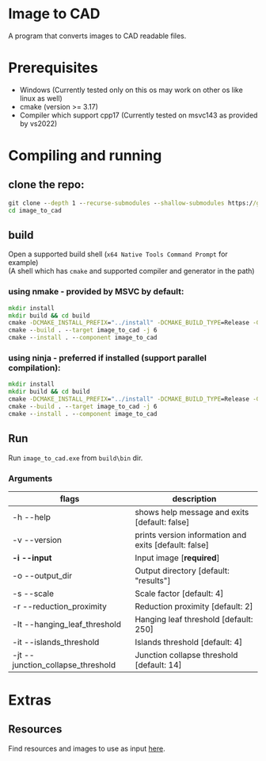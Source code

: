 # Image to CAD

A program that converts images to CAD readable files.

# Prerequisites

- Windows (Currently tested only on this os may work on other os like linux as well)
- cmake (version >= 3.17)
- Compiler which support cpp17 (Currently tested on msvc143 as provided by vs2022)

# Compiling and running

## clone the repo:

```bat
git clone --depth 1 --recurse-submodules --shallow-submodules https://github.com/NadavT/image_to_cad_cpp.git image_to_cad
cd image_to_cad
```

## build

Open a supported build shell (`x64 Native Tools Command Prompt` for example)  
(A shell which has `cmake` and supported compiler and generator in the path)

### using nmake - provided by MSVC by default:

```bat
mkdir install
mkdir build && cd build
cmake -DCMAKE_INSTALL_PREFIX="../install" -DCMAKE_BUILD_TYPE=Release -G "NMake Makefiles" ..
cmake --build . --target image_to_cad -j 6
cmake --install . --component image_to_cad
```

### using ninja - preferred if installed (support parallel compilation):

```bat
mkdir install
mkdir build && cd build
cmake -DCMAKE_INSTALL_PREFIX="../install" -DCMAKE_BUILD_TYPE=Release -G "Ninja" ..
cmake --build . --target image_to_cad -j 6
cmake --install . --component image_to_cad
```

## Run

Run `image_to_cad.exe` from `build\bin` dir.

### Arguments

| flags                             | description                                           |
| --------------------------------- | ----------------------------------------------------- |
| -h --help                         | shows help message and exits [default: false]         |
| -v --version                      | prints version information and exits [default: false] |
| **-i --input**                    | Input image [**required**]                            |
| -o --output_dir                   | Output directory [default: "results"]                 |
| -s --scale                        | Scale factor [default: 4]                             |
| -r --reduction_proximity          | Reduction proximity [default: 2]                      |
| -lt --hanging_leaf_threshold      | Hanging leaf threshold [default: 250]                 |
| -it --islands_threshold           | Islands threshold [default: 4]                        |
| -jt --junction_collapse_threshold | Junction collapse threshold [default: 14]             |

# Extras

## Resources

Find resources and images to use as input [here](https://drive.google.com/drive/folders/1ql_MQ4TBghVFClZZAGk84Ai-Pe-QEuif?usp=sharing).
